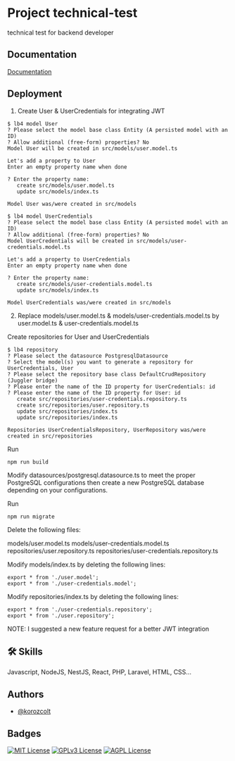 
# Project technical-test

technical test for backend developer

## Documentation

[Documentation](https://loopback.io/doc/en/lb4/)


## Deployment

1. Create User & UserCredentials for integrating JWT

```
$ lb4 model User
? Please select the model base class Entity (A persisted model with an ID)
? Allow additional (free-form) properties? No
Model User will be created in src/models/user.model.ts

Let's add a property to User
Enter an empty property name when done

? Enter the property name:
   create src/models/user.model.ts
   update src/models/index.ts

Model User was/were created in src/models
```
```
$ lb4 model UserCredentials
? Please select the model base class Entity (A persisted model with an ID)
? Allow additional (free-form) properties? No
Model UserCredentials will be created in src/models/user-credentials.model.ts

Let's add a property to UserCredentials
Enter an empty property name when done

? Enter the property name:
   create src/models/user-credentials.model.ts
   update src/models/index.ts

Model UserCredentials was/were created in src/models
```
2. Replace models/user.model.ts & models/user-credentials.model.ts by user.model.ts & user-credentials.model.ts

Create repositories for User and UserCredentials

```
$ lb4 repository
? Please select the datasource PostgresqlDatasource
? Select the model(s) you want to generate a repository for UserCredentials, User
? Please select the repository base class DefaultCrudRepository (Juggler bridge)
? Please enter the name of the ID property for UserCredentials: id
? Please enter the name of the ID property for User: id
   create src/repositories/user-credentials.repository.ts
   create src/repositories/user.repository.ts
   update src/repositories/index.ts
   update src/repositories/index.ts

Repositories UserCredentialsRepository, UserRepository was/were created in src/repositories
```
Run
```
npm run build
```

Modify datasources/postgresql.datasource.ts to meet the proper PostgreSQL configurations then create a new PostgreSQL database depending on your configurations.

Run
```
npm run migrate
```

Delete the following files:

models/user.model.ts
models/user-credentials.model.ts
repositories/user.repository.ts
repositories/user-credentials.repository.ts

Modify models/index.ts by deleting the following lines:
```
export * from './user.model';
export * from './user-credentials.model';
```
Modify repositories/index.ts by deleting the following lines:
```
export * from './user-credentials.repository';
export * from './user.repository';
```
NOTE: I suggested a new feature request for a better JWT integration


## 🛠 Skills
Javascript, NodeJS, NestJS, React, PHP, Laravel, HTML, CSS...


## Authors

- [@korozcolt](https://www.github.com/korozcolt)


## Badges

[![MIT License](https://img.shields.io/badge/License-MIT-green.svg)](https://choosealicense.com/licenses/mit/)
[![GPLv3 License](https://img.shields.io/badge/License-GPL%20v3-yellow.svg)](https://opensource.org/licenses/)
[![AGPL License](https://img.shields.io/badge/license-AGPL-blue.svg)](http://www.gnu.org/licenses/agpl-3.0)
